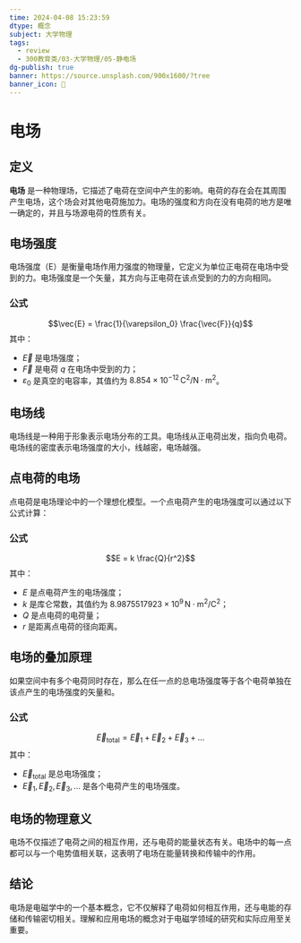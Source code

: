 ```yaml
---
time: 2024-04-08 15:23:59
dtype: 概念
subject: 大学物理
tags:
  - review
  - 300教育类/03-大学物理/05-静电场
dg-publish: true
banner: https://source.unsplash.com/900x1600/?tree
banner_icon: 🧠
---
```


# 电场

## 定义
**电场** 是一种物理场，它描述了电荷在空间中产生的影响。电荷的存在会在其周围产生电场，这个场会对其他电荷施加力。电场的强度和方向在没有电荷的地方是唯一确定的，并且与场源电荷的性质有关。

## 电场强度
电场强度（E）是衡量电场作用力强度的物理量，它定义为单位正电荷在电场中受到的力。电场强度是一个矢量，其方向与正电荷在该点受到的力的方向相同。

### 公式
$$\vec{E} = \frac{1}{\varepsilon_0} \frac{\vec{F}}{q}$$
其中：
- $\vec{E}$ 是电场强度；
- $\vec{F}$ 是电荷 $q$ 在电场中受到的力；
- $\varepsilon_0$ 是真空的电容率，其值约为 $8.854 \times 10^{-12} \, \text{C}^2/\text{N}\cdot\text{m}^2$。

## 电场线
电场线是一种用于形象表示电场分布的工具。电场线从正电荷出发，指向负电荷。电场线的密度表示电场强度的大小，线越密，电场越强。

## 点电荷的电场
点电荷是电场理论中的一个理想化模型。一个点电荷产生的电场强度可以通过以下公式计算：

### 公式
$$E = k \frac{Q}{r^2}$$
其中：
- $E$ 是点电荷产生的电场强度；
- $k$ 是库仑常数，其值约为 $8.9875517923 \times 10^9 \, \text{N}\cdot\text{m}^2/\text{C}^2$；
- $Q$ 是点电荷的电荷量；
- $r$ 是距离点电荷的径向距离。

## 电场的叠加原理
如果空间中有多个电荷同时存在，那么在任一点的总电场强度等于各个电荷单独在该点产生的电场强度的矢量和。

### 公式
$$\vec{E}_{\text{total}} = \vec{E}_1 + \vec{E}_2 + \vec{E}_3 + \ldots$$
其中：
- $\vec{E}_{\text{total}}$ 是总电场强度；
- $\vec{E}_1, \vec{E}_2, \vec{E}_3, \ldots$ 是各个电荷产生的电场强度。

## 电场的物理意义
电场不仅描述了电荷之间的相互作用，还与电荷的能量状态有关。电场中的每一点都可以与一个电势值相关联，这表明了电场在能量转换和传输中的作用。

## 结论
电场是电磁学中的一个基本概念，它不仅解释了电荷如何相互作用，还与电能的存储和传输密切相关。理解和应用电场的概念对于电磁学领域的研究和实际应用至关重要。
